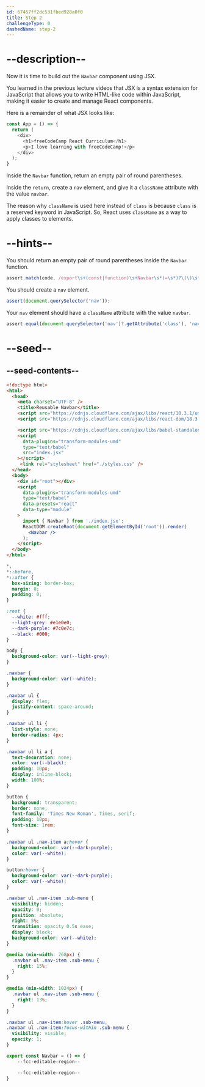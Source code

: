 ```yaml
---
id: 67457ff2dc531fbed928a0f0
title: Step 2
challengeType: 0
dashedName: step-2
---
```


# --description--

Now it is time to build out the `Navbar` component using JSX.

You learned in the previous lecture videos that JSX is a syntax extension for JavaScript that allows you to write HTML-like code within JavaScript, making it easier to create and manage React components.

Here is a remainder of what JSX looks like:

```js
const App = () => {
  return (
    <div>
      <h1>freeCodeCamp React Curriculum</h1>
      <p>I love learning with freeCodeCamp!</p>
    </div>
  );
}
```

Inside the `Navbar` function, return an empty pair of round parentheses.

Inside the `return`,  create a `nav` element, and give it a `className` attribute with the value `navbar`.

The reason why `className` is used here instead of `class` is because `class` is a reserved keyword in JavaScript. So, React uses `className` as a way to apply classes to elements.

# --hints--

You should return an empty pair of round parentheses inside the `Navbar` function.

```js
assert.match(code, /export\s+(const|function)\s+Navbar\s*(=\s*)?\(\)\s*(=>\s*)?\{\s*return\s*\(\s*\)\s*;?\s*\}/);
```

You should create a `nav` element.

```js
assert(document.querySelector('nav'));
```

Your `nav` element should have a `className` attribute with the value `navbar`.

```js
assert.equal(document.querySelector('nav')?.getAttribute('class'), 'navbar');
```

# --seed--

## --seed-contents--

```html
<!doctype html>
<html>
  <head>
    <meta charset="UTF-8" />
    <title>Reusable Navbar</title>
    <script src="https://cdnjs.cloudflare.com/ajax/libs/react/18.3.1/umd/react.development.js"></script>
    <script src="https://cdnjs.cloudflare.com/ajax/libs/react-dom/18.3.1/umd/react-dom.development.js"></script>

    <script src="https://cdnjs.cloudflare.com/ajax/libs/babel-standalone/7.26.3/babel.min.js"></script>
    <script
      data-plugins="transform-modules-umd"
      type="text/babel"
      src="index.jsx"
    ></script>
     <link rel="stylesheet" href="./styles.css" />
  </head>
  <body>
    <div id="root"></div>
    <script
      data-plugins="transform-modules-umd"
      type="text/babel"
      data-presets="react"
      data-type="module"
    >
      import { Navbar } from './index.jsx';
      ReactDOM.createRoot(document.getElementById('root')).render(
        <Navbar />
      );
    </script>
  </body>
</html>
```

```css
*,
*::before,
*::after {
  box-sizing: border-box;
  margin: 0;
  padding: 0;
}

:root {
  --white: #fff;
  --light-grey: #e1e0e0;
  --dark-purple: #7c0e7c;
  --black: #000;
}

body {
  background-color: var(--light-grey);
}

.navbar {
  background-color: var(--white);
}

.navbar ul {
  display: flex;
  justify-content: space-around;
}

.navbar ul li {
  list-style: none;
  border-radius: 4px;
}

.navbar ul li a {
  text-decoration: none;
  color: var(--black);
  padding: 10px;
  display: inline-block;
  width: 100%;
}

button {
  background: transparent;
  border: none;
  font-family: 'Times New Roman', Times, serif;
  padding: 10px;
  font-size: 1rem;
}

.navbar ul .nav-item a:hover {
  background-color: var(--dark-purple);
  color: var(--white);
}

button:hover {
  background-color: var(--dark-purple);
  color: var(--white);
}

.navbar ul .nav-item .sub-menu {
  visibility: hidden;
  opacity: 0;
  position: absolute;
  right: 5%;
  transition: opacity 0.5s ease;
  display: block;
  background-color: var(--white);
}

@media (min-width: 768px) {
  .navbar ul .nav-item .sub-menu {
    right: 15%;
  }
}

@media (min-width: 1024px) {
  .navbar ul .nav-item .sub-menu {
    right: 13%;
  }
}

.navbar ul .nav-item:hover .sub-menu,
.navbar ul .nav-item:focus-within .sub-menu {
  visibility: visible;
  opacity: 1;
}
```

```jsx
export const Navbar = () => {
    --fcc-editable-region--

    --fcc-editable-region--
}
```
